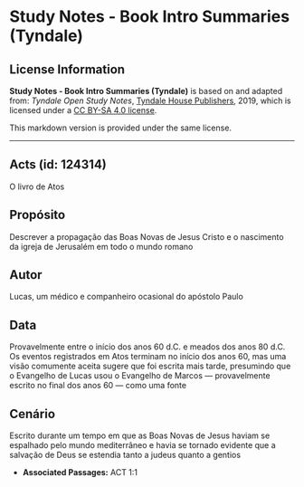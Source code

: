 # Study Notes - Book Intro Summaries (Tyndale)

## License Information

**Study Notes - Book Intro Summaries (Tyndale)** is based on and adapted from: _Tyndale Open Study Notes_, [Tyndale House Publishers](https://tyndaleopenresources.com/), 2019, which is licensed under a [CC BY-SA 4.0 license](https://creativecommons.org/licenses/by-sa/4.0/legalcode.en).

This markdown version is provided under the same license.



--------------------------------

## Acts (id: 124314)

O livro de Atos

Propósito
---------

Descrever a propagação das Boas Novas de Jesus Cristo e o nascimento da igreja de Jerusalém em todo o mundo romano

Autor
-----

Lucas, um médico e companheiro ocasional do apóstolo Paulo

Data
----

Provavelmente entre o início dos anos 60 d.C. e meados dos anos 80 d.C. Os eventos registrados em Atos terminam no início dos anos 60, mas uma visão comumente aceita sugere que foi escrita mais tarde, presumindo que o Evangelho de Lucas usou o Evangelho de Marcos — provavelmente escrito no final dos anos 60 — como uma fonte

Cenário
-------

Escrito durante um tempo em que as Boas Novas de Jesus haviam se espalhado pelo mundo mediterrâneo e havia se tornado evidente que a salvação de Deus se estendia tanto a judeus quanto a gentios

* **Associated Passages:** ACT 1:1

